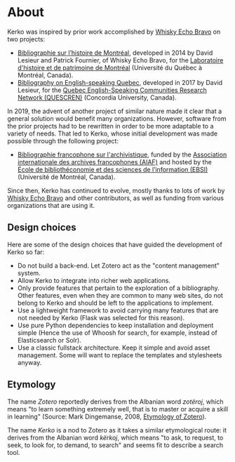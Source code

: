 # About

Kerko was inspired by prior work accomplished by [Whisky Echo
Bravo][Whisky_Echo_Bravo] on two projects:

- [Bibliographie sur l’histoire de
  Montréal](https://bibliomontreal.uqam.ca/bibliographie/), developed in 2014 by
  David Lesieur and Patrick Fournier, of Whisky Echo Bravo, for the [Laboratoire
  d'histoire et de patrimoine de Montréal](https://lhpm.uqam.ca/) (Université du
  Québec à Montréal, Canada).
- [Bibliography on English-speaking Quebec](http://quescren.concordia.ca/),
  developed in 2017 by David Lesieur, for the [Quebec English-Speaking
  Communities Research Network
  (QUESCREN)](https://www.concordia.ca/artsci/scpa/quescren.html) (Concordia
  University, Canada).

In 2019, the advent of another project of similar nature made it clear that a
general solution would benefit many organizations. However, software from the
prior projects had to be rewritten in order to be more adaptable to a variety of
needs. That led to Kerko, whose initial development was made possible through
the following project:

- [Bibliographie francophone sur l'archivistique](https://bibliopiaf.ebsi.umontreal.ca/),
  funded by the
  [Association internationale des archives francophones (AIAF)](http://www.aiaf.org/)
  and hosted by the
  [École de bibliothéconomie et des sciences de l’information (EBSI)](https://ebsi.umontreal.ca/)
  (Université de Montréal, Canada).

Since then, Kerko has continued to evolve, mostly thanks to lots of work by
[Whisky Echo Bravo][Whisky_Echo_Bravo] and other contributors, as well as
funding from various organizations that are using it.

## Design choices

Here are some of the design choices that have guided the development of Kerko so
far:

- Do not build a back-end. Let Zotero act as the "content management" system.
- Allow Kerko to integrate into richer web applications.
- Only provide features that pertain to the exploration of a bibliography.
  Other features, even when they are common to many web sites, do not belong to
  Kerko and should be left to the applications to implement.
- Use a lightweight framework to avoid carrying many features that are not
  needed by Kerko (Flask was selected for this reason).
- Use pure Python dependencies to keep installation and deployment simple (Hence
  the use of Whoosh for search, for example, instead of Elasticsearch or Solr).
- Use a classic fullstack architecture. Keep it simple and avoid asset
  management. Some will want to replace the templates and stylesheets anyway.

## Etymology

The name _Zotero_ reportedly derives from the Albanian word _zotëroj_, which
means "to learn something extremely well, that is to master or acquire a skill
in learning" (Source: Mark Dingemanse, 2008, [Etymology of
Zotero](http://ideophone.org/zotero-etymology/)).

The name _Kerko_ is a nod to Zotero as it takes a similar etymological route: it
derives from the Albanian word _kërkoj_, which means "to ask, to request, to
seek, to look for, to demand, to search" and seems fit to describe a search
tool.


[Whisky_Echo_Bravo]: https://whiskyechobravo.com/

